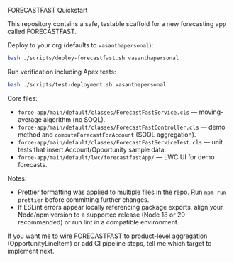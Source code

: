 FORECASTFAST Quickstart

This repository contains a safe, testable scaffold for a new forecasting app called FORECASTFAST.

Deploy to your org (defaults to `vasanthapersonal`):

```bash
bash ./scripts/deploy-forecastfast.sh vasanthapersonal
```

Run verification including Apex tests:

```bash
bash ./scripts/test-deployment.sh vasanthapersonal
```

Core files:
- `force-app/main/default/classes/ForecastFastService.cls` — moving-average algorithm (no SOQL).
- `force-app/main/default/classes/ForecastFastController.cls` — demo method and `computeForecastForAccount` (SOQL aggregation).
- `force-app/main/default/classes/ForecastFastServiceTest.cls` — unit tests that insert Account/Opportunity sample data.
- `force-app/main/default/lwc/forecastfastApp/` — LWC UI for demo forecasts.

Notes:
- Prettier formatting was applied to multiple files in the repo. Run `npm run prettier` before committing further changes.
- If ESLint errors appear locally referencing package exports, align your Node/npm version to a supported release (Node 18 or 20 recommended) or run lint in a compatible environment.

If you want me to wire FORECASTFAST to product-level aggregation (OpportunityLineItem) or add CI pipeline steps, tell me which target to implement next.
